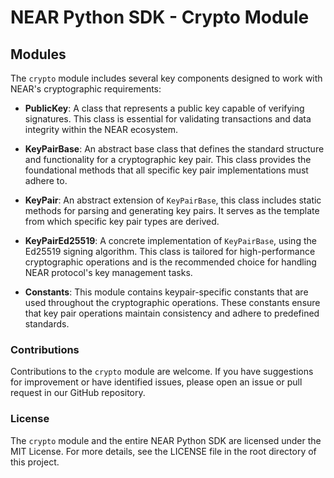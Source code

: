 # NEAR Python SDK - Crypto Module

## Modules

The `crypto` module includes several key components designed to work with NEAR's cryptographic requirements:

- **PublicKey**: A class that represents a public key capable of verifying signatures. This class is essential for validating transactions and data integrity within the NEAR ecosystem.

- **KeyPairBase**: An abstract base class that defines the standard structure and functionality for a cryptographic key pair. This class provides the foundational methods that all specific key pair implementations must adhere to.

- **KeyPair**: An abstract extension of `KeyPairBase`, this class includes static methods for parsing and generating key pairs. It serves as the template from which specific key pair types are derived.

- **KeyPairEd25519**: A concrete implementation of `KeyPairBase`, using the Ed25519 signing algorithm. This class is tailored for high-performance cryptographic operations and is the recommended choice for handling NEAR protocol's key management tasks.

- **Constants**: This module contains keypair-specific constants that are used throughout the cryptographic operations. These constants ensure that key pair operations maintain consistency and adhere to predefined standards.

### Contributions

Contributions to the `crypto` module are welcome. If you have suggestions for improvement or have identified issues, please open an issue or pull request in our GitHub repository.

### License

The `crypto` module and the entire NEAR Python SDK are licensed under the MIT License. For more details, see the LICENSE file in the root directory of this project.
